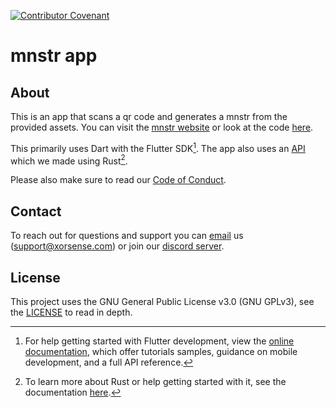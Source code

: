 [![Contributor Covenant](https://img.shields.io/badge/Contributor%20Covenant-2.1-4baaaa.svg)](CODE_OF_CONDUCT.md)

# mnstr app

## About

This is an app that scans a qr code and generates a mnstr from the provided assets. You can visit the [mnstr website](https://mnstr.at/) or look at the code [here](https://github.com/xorsense/mnstr_web).

This primarily uses Dart with the Flutter SDK[^1]. The app also uses an [API](https://github.com/xorsense/mnstr_api) which we made using Rust[^2].

Please also make sure to read our [Code of Conduct](CODE_OF_CONDUCT.md).

## Contact

To reach out for questions and support you can [email](mailto:support@xorsense.com) us (support@xorsense.com) or join our [discord server](https://discord.gg/Ut9bf9zT).

## License

This project uses the GNU General Public License v3.0 (GNU GPLv3), see the [LICENSE](LICENSE.txt) to read in depth.

[^1]: For help getting started with Flutter development, view the [online documentation](https://docs.flutter.dev/), which offer tutorials samples, guidance on mobile development, and a full API reference.

[^2]: To learn more about Rust or help getting started with it, see the documentation [here](https://www.rust-lang.org/).
